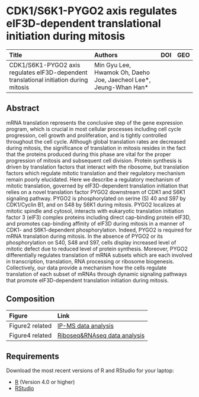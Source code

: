 # CDK1/S6K1-PYGO2 axis regulates eIF3D-dependent translational initiation during mitosis
| Title | Authors | DOI | GEO |
:----------|:-------------|:----------|:----------|
| CDK1/S6K1-PYGO2 axis regulates eIF3D-dependent translational initiation during mitosis | Min Gyu Lee, Hwamok Oh, Daeho Joe, Jaecheol Lee*, Jeung-Whan Han* | |  |

## Abstract
mRNA translation represents the conclusive step of the gene expression program, which is crucial in most cellular processes including cell cycle progression, cell growth and proliferation, and is tightly controlled throughout the cell cycle. Although global translation rates are decreased during mitosis, the significance of translation in mitosis resides in the fact that the proteins produced during this phase are vital for the proper progression of mitosis and subsequent cell division. Protein synthesis is driven by translation factors that interact with the ribosome, but translation factors which regulate mitotic translation and their regulatory mechanism remain poorly elucidated. Here we describe a regulatory mechanism of mitotic translation, governed by eIF3D-dependent translation initiation that relies on a novel translation factor PYGO2 downstream of CDK1 and S6K1 signaling pathway. PYGO2 is phosphorylated on serine (S) 40 and S97 by CDK1/Cyclin B1, and on S48 by S6K1 during mitosis. PYGO2 localizes at mitotic spindle and cytosol, interacts with eukaryotic translation initiation factor 3 (eIF3) complex proteins including direct cap-binding protein eIF3D, and promotes cap-binding affinity of eIF3D during mitosis in a manner of CDK1- and S6K1-dependent phosphorylation. Indeed, PYGO2 is required for mRNA translation during mitosis. In the absence of PYGO2 or its phosphorylation on S40, S48 and S97, cells display increased level of mitotic defect due to reduced level of protein synthesis. Moreover, PYGO2 differentially regulates translation of mRNA subsets which are each involved in transcription, translation, RNA processing or ribosome biogenesis. Collectively, our data provide a mechanism how the cells regulate translation of each subset of mRNAs through dynamic signaling pathways that promote eIF3D-dependent translation initiation during mitosis.  


## Composition  
| Figure | Link |
:-----------------------|:-------------|  
| Figure2 related	| [IP-MS data analysis](ms_data_processing/) |  
| Figure4 related	| [Riboseq&RNAseq data analysis](riboseq_rnaseq_processing/) |  


## Requirements

Download the most recent versions of R and RStudio for your laptop:  
 - [R](http://lib.stat.cmu.edu/R/CRAN/) (Version 4.0 or higher)
 - [RStudio](https://www.rstudio.com/products/rstudio/download/#download)

